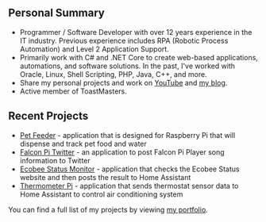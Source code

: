 <!-- ### Hi there 👋 -->

<!--
**almostengr/almostengr** is a ✨ _special_ ✨ repository because its `README.md` (this file) appears on your GitHub profile.

Here are some ideas to get you started:

- 🔭 I’m currently working on ...
- 🌱 I’m currently learning ...
- 👯 I’m looking to collaborate on ...
- 🤔 I’m looking for help with ...
- 💬 Ask me about ...
- 📫 How to reach me: ...
- 😄 Pronouns: ...
- ⚡ Fun fact: ...
-->

## Personal Summary

* Programmer / Software Developer with over 12 years experience in the IT industry. Previous experience includes RPA (Robotic Process Automation) and Level 2 Application Support.
* Primarily work with C# and .NET Core to create web-based applications, automations, and software solutions. In the past, I've worked with Oracle, Linux, Shell Scripting, PHP, Java, C++, and more.
* Share my personal projects and work on [YouTube](https://www.youtube.com/channel/UC4HCouBLtXD1j1U_17aBqig?sub_confirmation=1) and [my blog](https://thealmostengineer.com).
* Active member of ToastMasters.

## Recent Projects

* [Pet Feeder](https://github.com/almostengr/petfeeder) - application that is designed for Raspberry Pi that will dispense and track pet food and water
* [Falcon Pi Twitter](https://thealmostengineer.com/falconpitwitter) - an application to post Falcon Pi Player song information to Twitter
* [Ecobee Status Monitor](https://thealmostengineer.com/ecobeestatus) - application that checks the Ecobee Status website and then posts the result to Home Assistant
* [Thermometer Pi](https://thealmostengineer.com/thermometerpi) - application that sends thermostat sensor data to Home Assistant to control air conditioning system

You can find a full list of my projects by viewing [my portfolio](https://thealmostengineer.com/projects).
